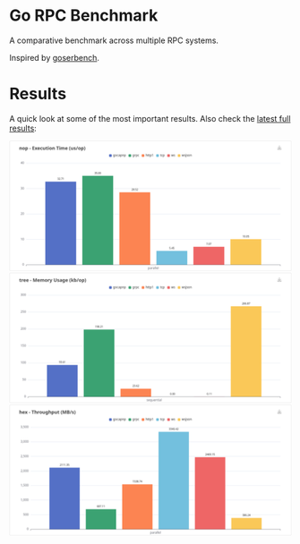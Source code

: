 # Go RPC Benchmark

A comparative benchmark across multiple RPC systems.

Inspired by [goserbench](https://github.com/matheusd/go_serialization_benchmarks/).


# Results

A quick look at some of the most important results. Also check the [latest full results](https://matheusd.github.io/gorpcbench/www/last_benches.html):

![Nop call overhead](www/nop-ops-parallel.png)
![Tree struct serialization mem overhead](www/tree-mem-sequential.png)
![Throughput in parallel setting](www/hex-throughput-parallel.png)




